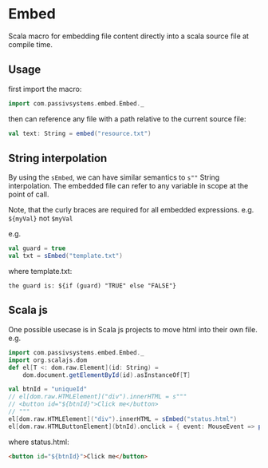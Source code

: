# Embed

Scala macro for embedding file content directly into a scala source file at compile time.

## Usage

first import the macro:
```scala
import com.passivsystems.embed.Embed._
```

then can reference any file with a path relative to the current source file:
```scala
val text: String = embed("resource.txt")
```

## String interpolation

By using the ```sEmbed```, we can have similar semantics to ```s""``` String interpolation. The embedded file can refer to any variable in scope at the point of call.

Note, that the curly braces are required for all embedded expressions. e.g. ```${myVal}``` not ```$myVal```

e.g.
```scala
val guard = true
val txt = sEmbed("template.txt")
```
where template.txt:
```
the guard is: ${if (guard) "TRUE" else "FALSE"}
```

## Scala js

One possible usecase is in Scala js projects to move html into their own file.
e.g.

```scala
import com.passivsystems.embed.Embed._
import org.scalajs.dom
def el[T <: dom.raw.Element](id: String) =
    dom.document.getElementById(id).asInstanceOf[T]

val btnId = "uniqueId"
// el[dom.raw.HTMLElement]("div").innerHTML = s"""
// <button id="${btnId}">Click me</button>
// """
el[dom.raw.HTMLElement]("div").innerHTML = sEmbed("status.html")
el[dom.raw.HTMLButtonElement](btnId).onclick = { event: MouseEvent => println("Clicked!") }
```
where status.html:
```html
<button id="${btnId}">Click me</button>
```
